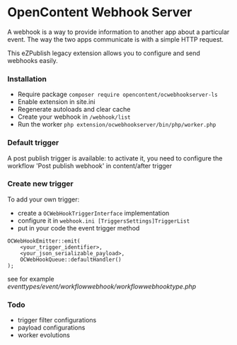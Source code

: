 # OpenContent Webhook Server

A webhook is a way to provide information to another app about a particular event. 
The way the two apps communicate is with a simple HTTP request.

This eZPublish legacy extension allows you to configure and send webhooks easily.

### Installation

 - Require package `composer require opencontent/ocwebhookserver-ls`
 - Enable extension in site.ini
 - Regenerate autoloads and clear cache
 - Create your webhook in `/webhook/list`
 - Run the worker `php extension/ocwebhookserver/bin/php/worker.php`
 
 
### Default trigger
A post publish trigger is available: 
to activate it, you need to configure the workflow 'Post publish webhook' in content/after trigger

### Create new trigger
To add your own trigger: 
 - create a `OCWebHookTriggerInterface` implementation 
 - configure it in `webhook.ini [TriggersSettings]TriggerList`
 - put in your code the event trigger method
```
OCWebHookEmitter::emit(
    <your_trigger_identifier>,
    <your_json_serializable_payload>,
    OCWebHookQueue::defaultHandler()
);
```
see for example *eventtypes/event/workflowwebhook/workflowwebhooktype.php*

### Todo
 - trigger filter configurations
 - payload configurations 
 - worker evolutions
